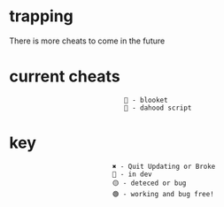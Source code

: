 # trapping
There is more cheats to come in the future
# current cheats
                                 🔴 - blooket
                                 🔴 - dahood script 
 # key
                              ✖ - Quit Updating or Broke
                              🔴 - in dev
                              🟡 - deteced or bug
                              🟢 - working and bug free!
